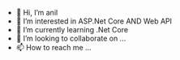 - 👋 Hi, I’m anil
- 👀 I’m interested in ASP.Net Core AND Web API
- 🌱 I’m currently learning .Net Core
- 💞️ I’m looking to collaborate on ...
- 📫 How to reach me ...

<!---
itanil/itanil is a ✨ special ✨ repository because its `README.md` (this file) appears on your GitHub profile.
You can click the Preview link to take a look at your changes.
--->
